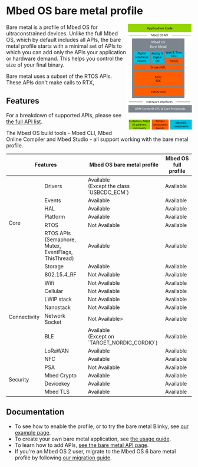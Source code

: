 # Mbed OS bare metal profile

<img src="../../images/bare_metal_block_diagram.png" width="35%" align="right" />

Bare metal is a profile of Mbed OS for ultraconstrained devices. Unlike the full Mbed OS, which by default includes all APIs, the bare metal profile starts with a minimal set of APIs to which you can add only the APIs your application or hardware demand. This helps you control the size of your final binary.<!--not sure that's a good term-->

Bare metal uses a subset of the RTOS APIs. These APIs don't make calls to RTX,
<!--I need to read about this - I think RTX underlies our RTOS but I'm not too clear on how this works and why it saves me memory not to use it-->

<!--is it just that RTOS itself requires more OS memory and also that the application code requires more "hedging" to allow RTOS - protections like mutexxes, sempahores etc - that bloat the code?-->
<!--but that implies that moving from full profile to bare metal requires quite a lot of refactoring of the code - I need to use wholly different methods to control interrupts-->
<!--is there also a time cost to RTOS?-->

<!--which means they can work as an RTOS-less have been ported to bare metal and they do not make calls to RTX.-->

<!--If your application does not use an RTOS, build it in the bare metal mode to achieve memory savings. -->
<!--should we explain something about the problems of non-RTOS?-->

## Features

For a breakdown of supported APIs, please see [the full API list](../apis/index.html).

The Mbed OS build tools - Mbed CLI, Mbed Online Compiler and Mbed Studio - all support working with the bare metal profile.

<table>
    <thead>
        <tr>
            <th colspan="2">Features</th>
            <th>Mbed OS bare metal profile</th>
            <th> Mbed OS full profile</th>
        </tr>
    </thead>
    <tbody>
        <tr>
            <td rowspan="7">Core</td>
            <td>Drivers</td>
            <td>Available <br>(Except the class `USBCDC_ECM`)</td>
            <td>Available</td>
        </tr>
        <tr>        
            <td >Events</td>
            <td>Available</td>
            <td>Available</td>
        </tr>
        <tr>        
            <td >HAL</td>
            <td>Available</td>
            <td>Available</td>
        </tr>
        <tr>        
            <td >Platform</td>
            <td>Available</td>
            <td>Available</td>
        </tr>
        <tr>        
            <td>RTOS</td>
            <td>Not Available</td>
            <td>Available</td>
        </tr>  
            <tr>        
            <td>RTOS APIs <br> (Semaphore, Mutex, EventFlags, ThisThread)</td>
            <td>Available</td>
            <td>Available</td>
        </tr>
        <tr>        
            <td>Storage</td>
            <td>Available</td>
            <td>Available</td>     
        <tr>
            <td rowspan="9">Connectivity</td>
            <td>802.15.4_RF</td>
            <td>Not Available</td>
            <td>Available</td>
        </tr>
        <tr>
            <td>Wifi</td>
            <td>Not Available</td>
            <td>Available</td>
        </tr>
        <tr>
            <td>Cellular</td>
            <td>Not Available</td>
            <td>Available</td>
        </tr>
        <tr>
            <td>LWIP stack</td>
            <td>Not Available</td>
            <td>Available</td>
        </tr>
        <tr>
            <td>Nanostack</td>
            <td>Not Available</td>
            <td>Available</td>
        </tr>
        <tr>
            <td>Network Socket</td>
            <td>Not Available></td>
            <td>Available</td>
        </tr>
        </tr>
        <tr>
            <td>BLE</td>
            <td>Available<br>(Except on `TARGET_NORDIC_CORDIO`)</td>
            <td>Available</td>
        </tr>    
        <tr>
            <td>LoRaWAN</td>
            <td>Available</td>
            <td>Available</td>
        </tr>  
        <tr>
            <td>NFC</td>
            <td>Available</td>
            <td>Available</td>
        </tr>
        <tr>
            <td rowspan="4">Security</td>
            <td>PSA</td>
            <td>Not Available</td>
            <td>Available</td>
        </tr>
        <tr>
            <td>Mbed Crypto</td>
            <td>Available</td>
            <td>Available</td>
        </tr>
        <tr>
            <td>Devicekey</td>
            <td>Available</td>
            <td>Available</td>
        </tr>  
        <tr>
            <td>Mbed TLS</td>
            <td>Available</td>
            <td>Available</td>
        </tr>
    </tbody>
</table>

## Documentation

- To see how to enable the profile, or to try the bare metal Blinky, see [our example page]().
- To create your own bare metal application, see [the usage guide]().
- To learn how to add APIs, [see the bare metal API page]().
- If you're an Mbed OS 2 user, migrate to the Mbed OS 6 bare metal profile by following [our migration guide]().<!--that's not application develoeprs though, right? it's for hardware people?-->
